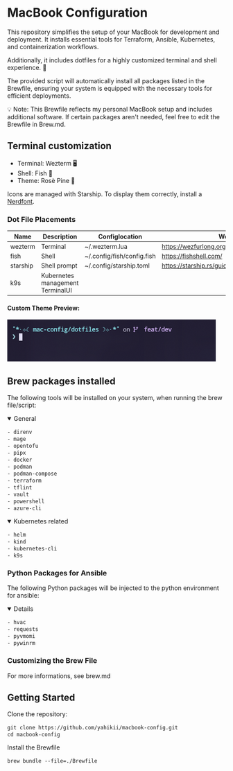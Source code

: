# MacBook Configuration

This repository simplifies the setup of your MacBook for development and deployment. It installs essential tools for Terraform, Ansible, Kubernetes, and containerization workflows.

Additionally, it includes dotfiles for a highly customized terminal and shell experience. 🌈

The provided script will automatically install all packages listed in the Brewfile, ensuring your system is equipped with the necessary tools for efficient deployments.

💡 Note: This Brewfile reflects my personal MacBook setup and includes additional software. If certain packages aren't needed, feel free to edit the Brewfile in Brew.md.

## Terminal customization

* Terminal: Wezterm 🖥️
* Shell: Fish 🐠
* Theme: Rosè Pine 🥀

Icons are managed with Starship. To display them correctly, install a [Nerdfont](https://www.nerdfonts.com/).

### Dot File Placements

| Name | Description |  Configlocation | Website |
| ---- | ----------- |  ----------- | ------- |
| wezterm | Terminal | ~/.wezterm.lua | https://wezfurlong.org/wezterm/installation.html |
| fish | Shell| ~/.config/fish/config.fish | https://fishshell.com/ |
| starship | Shell prompt| ~/.config/starship.toml | https://starship.rs/guide/ |
| k9s | Kubernetes management TerminalUI |||

#### Custom Theme Preview:

![alt text](image.png)

## Brew packages installed

The following tools will be installed on your system, when running the brew file/script:
<details open>
<summary> General </summary>

    - direnv
    - mage
    - opentofu
    - pipx
    - docker
    - podman
    - podman-compose
    - terraform
    - tflint
    - vault
    - powershell
    - azure-cli
</details>

<details open>
<summary> Kubernetes related </summary>

    - helm
    - kind
    - kubernetes-cli
    - k9s
</details>

### Python Packages for Ansible

The following Python packages will be injected to the python environment for ansible:
<details open>

    - hvac
    - requests
    - pyvmomi
    - pywinrm
</details>

### Customizing the Brew File
For more informations, see brew.md

## Getting Started
Clone the repository:

````shell
git clone https://github.com/yahikii/macbook-config.git
cd macbook-config
````

Install the Brewfile 
````shell
brew bundle --file=./Brewfile
````